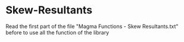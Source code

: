 # Skew-Resultants

Read the first part of the file "Magma Functions - Skew Resultants.txt" before to use all the function of the library
